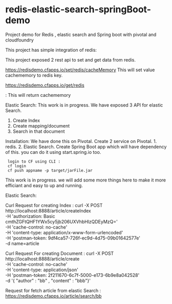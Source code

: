 # redis-elastic-search-springBoot-demo
Project demo for Redis , elastic search and Spring boot with pivotal and cloudfoundry



This project has simple integration of redis:

This project exposed 2 rest api to set and get data from redis.

https://redisdemo.cfapps.io/set/redis/cacheMemory
   This will set value cachememory to redis key.
   
https://redisdemo.cfapps.io/get/redis

 : This will return cachememory
 
 Elastic Search:
   This work is in progress.
   We have exposed 3 API for elastic Search.
   1. Create Index
   2. Create mapping/document
   3. Search in that document
           
Installation:
    We have done this on Pivotal.
    Create 2 service on Pivotal.
    1. redis.
    2. Elastic Search.
   Create Spring Boot app which will have dependency of this.
   you can do it using start.spring.io too.
     
     login to CF using CLI :
     cf login
     cf push appname -p target/jarFile.jar
     
  This work is in progress. we will add some more things here to make it more efficiant and easy to up and running.
     

Elastic Search:

Curl Request for creating Index : 
     curl -X POST \
       http://localhost:8888/article/createIndex \
       -H 'authorization: Basic cmthZGFtQHF1YWx5cy5jb206UXVhbHlzQDEyMzQ=' \
       -H 'cache-control: no-cache' \
       -H 'content-type: application/x-www-form-urlencoded' \
       -H 'postman-token: 9df4ca57-726f-ec9d-4d75-09b01642577e' \
       -d name=article

Curl Request For creating Document : 
    curl -X POST \
      http://localhost:8888/article/create \
      -H 'cache-control: no-cache' \
      -H 'content-type: application/json' \
      -H 'postman-token: 2f211670-6c7f-5000-e173-6b9e8a042528' \
      -d '{ "author" : "bb" , "content" : "bbb"}'
 
Request for fetch article from elastic Search : 
      https://redisdemo.cfapps.io/article/search/bb